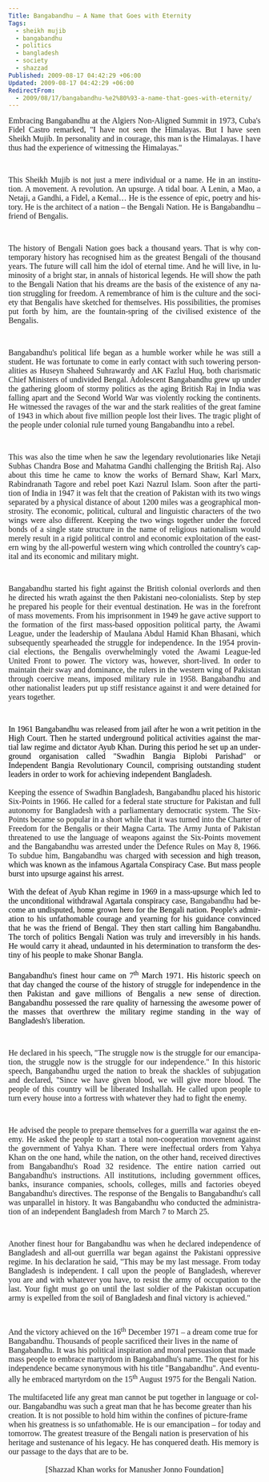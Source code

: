 ```yaml
---
Title: Bangabandhu – A Name that Goes with Eternity
Tags:
  - sheikh mujib
  - bangabandhu
  - politics
  - bangladesh
  - society
  - shazzad
Published: 2009-08-17 04:42:29 +06:00
Updated: 2009-08-17 04:42:29 +06:00
RedirectFrom:
  - 2009/08/17/bangabandhu-%e2%80%93-a-name-that-goes-with-eternity/
---
```


<p class="MsoNormal" style="text-align: justify;"><span style="font-size: medium; font-family: Garamond;"><span lang="EN-GB">Embracing Bangabandhu at the Algiers Non-Aligned Summit in 1973, Cuba's Fidel Castro remarked, "I have not seen the Himalayas. But I have seen Sheikh Mujib. In personality and in courage, this man is the Himalayas. I have thus had the experience of witnessing the Himalayas."</span></span></p>
<p class="MsoNormal" style="text-align: justify;"><span style="font-size: medium; font-family: Garamond;"><span lang="EN-GB"> </span></span></p>
<p class="MsoNormal" style="text-align: justify;"><span style="font-size: medium; font-family: Garamond;"><span lang="EN-GB">This Sheikh Mujib is not just a mere individual or a name. He in an institution. A movement. A revolution. An upsurge. A tidal boar. A Lenin, a Mao, a Netaji, a Gandhi, a Fidel, a Kemal… He is the essence of epic, poetry and history. He is the architect of a nation – the Bengali Nation. He is Bangabandhu – friend of Bengalis.</span></span></p>
<p class="MsoNormal" style="text-align: justify;"><span style="font-size: medium; font-family: Garamond;"><span lang="EN-GB"> </span></span></p>
<p class="MsoNormal" style="text-align: justify;"><span style="font-size: medium; font-family: Garamond;"><span lang="EN-GB">The history of Bengali Nation goes back a thousand years. That is why contemporary history has recognised him as the greatest Bengali of the thousand years. The future will call him the idol of eternal time. And he will live, in luminosity of a bright star, in annals of historical legends. He will show the path to the Bengali Nation that his dreams are the basis of the existence of any nation struggling for freedom. A remembrance of him is the culture and the society that Bengalis have sketched for themselves. His possibilities, the promises put forth by him, are the fountain-spring of the civilised existence of the Bengalis.</span></span></p>
<p class="MsoNormal" style="text-align: justify;"><span style="font-size: medium; font-family: Garamond;"><span lang="EN-GB"> </span></span></p>
<p class="MsoNormal" style="text-align: justify;"><span style="font-size: medium; font-family: Garamond;"><span lang="EN-GB">Bangabandhu's political life began as a humble worker while he was still a student. He was fortunate to come in early contact with such towering personalities as Huseyn Shaheed Suhrawardy and AK Fazlul Huq, both charismatic Chief Ministers of undivided Bengal. Adolescent Bangabandhu grew up under the gathering gloom of stormy politics as the aging British Raj in India was falling apart and the Second World War was violently rocking the continents. He witnessed the ravages of the war and the stark realities of the great famine of 1943 in which about five million people lost their lives. The tragic plight of the people under colonial rule turned young Bangabandhu into a rebel. </span></span></p>
<p class="MsoNormal"><span style="font-size: medium; font-family: Garamond;"><span lang="EN-GB"> </span></span></p>
<p class="MsoNormal" style="text-align: justify;"><span style="font-size: medium; font-family: Garamond;"><span lang="EN-GB">This was also the time when he saw the legendary revolutionaries like Netaji Subhas Chandra Bose and Mahatma Gandhi challenging the British Raj. Also about this time he came to know the works of Bernard Shaw, Karl Marx, Rabindranath Tagore and rebel poet Kazi Nazrul Islam. Soon after the partition of India in 1947 it was felt that the creation of Pakistan with its two wings separated by a physical distance of about 1200 miles was a geographical monstrosity. The economic, political, cultural and linguistic characters of the two wings were also different. Keeping the two wings together under the forced bonds of a single state structure in the name of religious nationalism would merely result in a rigid political control and economic exploitation of the eastern wing by the all-powerful western wing which controlled the country's capital and its economic and military might.</span></span></p>
<p class="MsoNormal" style="text-align: justify;"><span style="font-size: medium; font-family: Garamond;"><span lang="EN-GB"> </span></span></p>
<p class="MsoNormal" style="text-align: justify;"><span style="font-size: medium; font-family: Garamond;"><span lang="EN-GB">Bangabandhu started his fight against the British colonial overlords and then he directed his wrath against the then Pakistani neo-colonialists. Step by step he prepared his people for their eventual destination. He was in the forefront of mass movements. From his imprisonment in 1949 he gave active support to the formation of the first mass-based opposition political party, the Awami League, under the leadership of Maulana Abdul Hamid Khan Bhasani, which subsequently spearheaded the struggle for independence. In the 1954 provincial elections, the Bengalis overwhelmingly voted the Awami League-led United Front to power. The victory was, however, short-lived. In order to maintain their sway and dominance, the rulers in the western wing of Pakistan through coercive means, imposed military rule in 1958. Bangabandhu and other nationalist leaders put up stiff resistance against it and were detained for years together.</span></span></p>
<p class="MsoNormal" style="text-align: justify;"><span style="font-size: medium; font-family: Garamond;"><span lang="EN-GB"> </span></span></p>
<p class="MsoPlainText" style="margin: 0in 0in 0pt; text-align: justify;"><span style="font-size: medium; font-family: Garamond;"><span style="color: windowtext;" lang="EN-GB">In 1961 Bangabandhu was released from jail after he won a writ petition in the High Court. Then he started underground political activities against the martial law regime and dictator Ayub Khan. During this period he set up an underground organisation called "Swadhin Bangia Biplobi Parishad" or Independent Bangia Revolutionary Council, comprising outstanding student leaders in order to work for achieving independent Bangladesh. </span></span></p>
<p class="MsoPlainText" style="margin: 0in 0in 0pt; text-align: justify;"><span style="font-size: medium; font-family: Garamond;"><span style="color: windowtext;" lang="EN-GB"> </span></span></p>
<p class="MsoPlainText" style="margin: 0in 0in 0pt; text-align: justify;"><span style="font-size: medium; font-family: Garamond;"><span lang="EN-GB">Keeping the essence of Swadhin Bangladesh, Bangabandhu placed his historic Six-Points in 1966. He called for a federal state structure for Pakistan and full autonomy for Bangladesh with a parliamentary democratic system. The Six-Points became so popular in a short while that it was turned into the Charter of Freedom for the Bengalis or their Magna Carta. The Army Junta of Pakistan threatened to use the language of weapons against the Six-Points movement and the Bangabandhu was arrested under the Defence Rules on May 8, 1966. To subdue him, Bangabandhu was charged </span><span style="color: windowtext;" lang="EN-GB">with secession and high treason, which was known as the infamous Agartala Conspiracy Case. But mass people burst into upsurge against his arrest.</span></span></p>
<p class="MsoPlainText" style="margin: 0in 0in 0pt; text-align: justify;"><span style="font-size: medium; font-family: Garamond;"><span style="color: windowtext;" lang="EN-GB"> </span></span></p>
<p class="MsoPlainText" style="margin: 0in 0in 0pt; text-align: justify;"><span style="font-size: medium; font-family: Garamond;"><span style="color: windowtext;" lang="EN-GB">With the defeat of Ayub Khan regime in 1969 in a mass-upsurge which led to the unconditional withdrawal Agartala conspiracy case, </span>Bangabandhu <span style="color: windowtext;" lang="EN-GB">had become an undisputed, home grown hero for the Bengali nation. People's admiration to his unfathomable courage and yearning for his guidance convinced that he was the friend of Bengal. They then start calling him Bangabandhu. The torch of politics Bengali Nation was truly and irreversibly in his hands. He would carry it ahead, undaunted in his determination to transform the destiny of his people to make Shonar Bangla.</span></span></p>
<p class="MsoPlainText" style="margin: 0in 0in 0pt; text-align: justify;"><span style="font-size: medium; font-family: Garamond;"><span style="color: windowtext;" lang="EN-GB"> </span></span></p>
<p class="MsoPlainText" style="margin: 0in 0in 0pt; text-align: justify;"><span style="font-size: medium; font-family: Garamond;"><span style="color: windowtext;" lang="EN-GB">Bangabandhu's finest hour came on 7<sup>th</sup> March 1971. His historic speech on that day changed the course of the history of struggle for independence in the then Pakistan and gave millions of Bengalis a new sense of direction. Bangabandhu possessed the rare quality of harnessing the awesome power of the masses that overthrew the military regime standing in the way of Bangladesh's liberation.</span></span></p>
<p class="MsoNormal" style="text-align: justify;"><span style="font-size: medium; font-family: Garamond;"><span lang="EN-GB"> </span></span></p>
<p class="MsoNormal" style="text-align: justify;"><span style="font-size: medium; font-family: Garamond;"><span lang="EN-GB">He declared in his speech, "The struggle now is the struggle for our emancipation, the struggle now is the struggle for our independence." In this historic speech, Bangabandhu urged the nation to break the shackles of subjugation and declared, "Since we have given blood, we will give more blood. The people of this country will be liberated Inshallah. He called upon people to turn every house into a fortress with whatever they had to fight the enemy.</span></span></p>
<p class="MsoNormal"><span style="font-size: medium; font-family: Garamond;"><span lang="EN-GB"> </span></span></p>
<p class="MsoNormal" style="text-align: justify;"><span style="font-size: medium; font-family: Garamond;"><span lang="EN-GB">He advised the people to prepare themselves for a guerrilla war against the enemy. He asked the people to start a total non-cooperation movement against the government of Yahya Khan. There were ineffectual orders from Yahya Khan on the one hand, while the nation, on the other hand, received directives from Bangabandhu's Road 32 residence. The entire nation carried out Bangabandhu's instructions. All institutions, including government offices, banks, insurance companies, schools, colleges, mills and factories obeyed Bangabandhu's directives. The response of the Bengalis to Bangabandhu's call was unparallel in history. It was Bangabandhu who conducted the administration of an independent Bangladesh from March 7 to March 25.</span></span></p>
<p class="MsoNormal" style="text-align: justify;"><span style="font-size: medium; font-family: Garamond;"><span lang="EN-GB"> </span></span></p>
<p class="MsoNormal" style="text-align: justify;"><span style="font-size: medium; font-family: Garamond;"><span lang="EN-GB">Another finest hour for Bangabandhu was when he declared independence of Bangladesh and all-out guerrilla war began against the Pakistani oppressive regime. In his declaration he said, "This may be my last message. From today Bangladesh is independent. I call upon the people of Bangladesh, wherever you are and with whatever you have, to resist the army of occupation to the last. Your fight must go on until the last soldier of the Pakistan occupation army is expelled from the soil of Bangladesh and final victory is achieved."</span></span></p>
<p class="MsoNormal" style="text-align: justify;"><span style="font-size: medium; font-family: Garamond;"><span lang="EN-GB"> </span></span></p>
<p class="pnewsbd1" style="margin: 0in 0in 0pt;"><span style="font-family: Garamond;" lang="EN-GB"><span style="font-size: medium;">And the victory achieved on the 16<sup>th</sup> December 1971 – a dream come true for Bangabandhu. Thousands of people sacrificed their lives in the name of Bangabandhu. It was his political inspiration and moral persuasion that made mass people to embrace martyrdom in Bangabandhu's name. The quest for his independence became synonymous with his title "Bangabandhu". And eventually he embraced martyrdom on the 15<sup>th</sup> August 1975 for the Bengali Nation.</span></span></p>
<p class="pnewsbd1" style="margin: 0in 0in 0pt;"><span style="font-family: Garamond;" lang="EN-GB"><span style="font-size: medium;"> </span></span></p>
<p class="pnewsbd1" style="margin: 0in 0in 0pt;"><span style="font-family: Garamond;" lang="EN-GB"><span style="font-size: medium;">The multifaceted life any great man cannot be put together in language or colour. Bangabandhu was such a great man that he has become greater than his creation. It is not possible to hold him within the confines of picture-frame when his greatness is so unfathomable. He is our emancipation – for today and tomorrow. The greatest treasure of the Bengali nation is preservation of his heritage and sustenance of his legacy. He has conquered death. His memory is our passage to the days that are to be.</span></span></p>
<p class="pnewsbd1" style="margin: 0in 0in 0pt;"><span style="font-family: Garamond;" lang="EN-GB"><span style="font-size: medium;"> </span></span></p>
<p class="pnewsbd1" style="margin: 0in 0in 0pt; text-align: center;" align="center"><span style="font-family: Garamond;" lang="EN-GB"><span style="font-size: medium;">[Shazzad Khan works for Manusher Jonno Foundation]</span></span></p>
